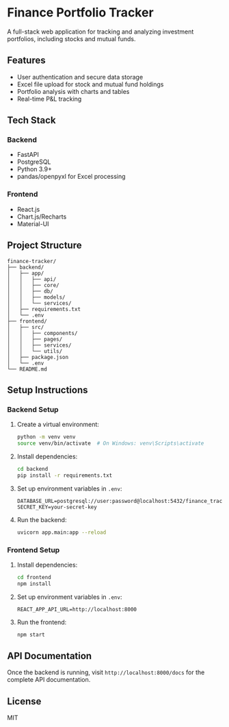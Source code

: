 # Finance Portfolio Tracker

A full-stack web application for tracking and analyzing investment portfolios, including stocks and mutual funds.

## Features

- User authentication and secure data storage
- Excel file upload for stock and mutual fund holdings
- Portfolio analysis with charts and tables
- Real-time P&L tracking

## Tech Stack

### Backend
- FastAPI
- PostgreSQL
- Python 3.9+
- pandas/openpyxl for Excel processing

### Frontend
- React.js
- Chart.js/Recharts
- Material-UI

## Project Structure

```
finance-tracker/
├── backend/
│   ├── app/
│   │   ├── api/
│   │   ├── core/
│   │   ├── db/
│   │   ├── models/
│   │   └── services/
│   ├── requirements.txt
│   └── .env
├── frontend/
│   ├── src/
│   │   ├── components/
│   │   ├── pages/
│   │   ├── services/
│   │   └── utils/
│   ├── package.json
│   └── .env
└── README.md
```

## Setup Instructions

### Backend Setup
1. Create a virtual environment:
   ```bash
   python -m venv venv
   source venv/bin/activate  # On Windows: venv\Scripts\activate
   ```

2. Install dependencies:
   ```bash
   cd backend
   pip install -r requirements.txt
   ```

3. Set up environment variables in `.env`:
   ```
   DATABASE_URL=postgresql://user:password@localhost:5432/finance_tracker
   SECRET_KEY=your-secret-key
   ```

4. Run the backend:
   ```bash
   uvicorn app.main:app --reload
   ```

### Frontend Setup
1. Install dependencies:
   ```bash
   cd frontend
   npm install
   ```

2. Set up environment variables in `.env`:
   ```
   REACT_APP_API_URL=http://localhost:8000
   ```

3. Run the frontend:
   ```bash
   npm start
   ```

## API Documentation

Once the backend is running, visit `http://localhost:8000/docs` for the complete API documentation.

## License

MIT 